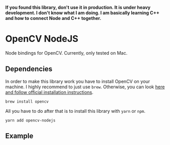 **If you found this library, don't use it in production. It is under heavy development. I don't know what I am doing. I am basically learning C++ and how to connect Node and C++ together.**

# OpenCV NodeJS

Node bindings for OpenCV. Currently, only tested on Mac.

## Dependencies

In order to make this library work you have to install OpenCV on your machine. I highly recommend to just use `brew`. Otherwise, you can look [here and follow official installation instructions](https://letmegooglethat.com/?q=how+to+install+opencv).

```
brew install opencv
```

All you have to do after that is to install this library with `yarn` or `npm`.

```
yarn add opencv-nodejs
```

## Example

